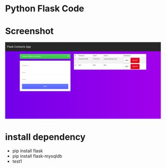 # Python Flask Code

# Screenshot
![](docs/screenshot.png)

# install dependency
- pip install flask
- pip install flask-mysqldb
- test1
